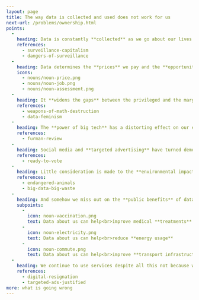 ```yaml
---
layout: page
title: The way data is collected and used does not work for us
next-url: /problems/ownership.html
points:
  -
    heading: Data is constantly **collected** as we go about our lives and work.
    references:
      - surveillance-capitalism
      - dangers-of-surveillance
  -
    heading: Data determines the **prices** we pay and the **opportunities** we are presented with as well as the **decisions** that are made about us.
    icons:
      - nouns/noun-price.png
      - nouns/noun-job.png
      - nouns/noun-assessment.png
  -
    heading: It **widens the gaps** between the privileged and the marginalised.
    references:
      - weapons-of-math-destruction
      - data-feminism
  -
    heading: The **power of big tech** has a distorting effect on our economies.
    references:
      - furman-review
  -
    heading: Social media and **targeted advertising** have turned democratic elections into digital battlegrounds.
    references:
      - ready-to-vote
  -
    heading: Little consideration is made to the **environmental impact** of data.
    references:
      - endangered-animals
      - big-data-big-waste
  -
    heading: And somehow we miss out on the **public benefits** of data at the same time.
    subpoints:
      -
        icon: noun-vaccination.png
        text: Data about us can help<br>improve medical **treatments**
      -
        icon: noun-electricity.png
        text: Data about us can help<br>reduce **energy usage**
      -
        icon: noun-commute.png
        text: Data about us can help<br>improve **transport infrastructure**
  -
    heading: We continue to use services despite all this not because we agree with the way they collect or use data, but because we are **resigned** to the way this works.
    references:
      - digital-resignation
      - targeted-ads-justified
more: what is going wrong
---
```

